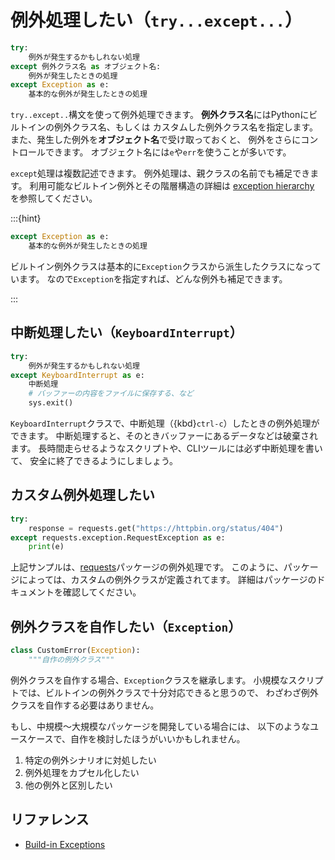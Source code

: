 # 例外処理したい（`try...except...`）

```python
try:
    例外が発生するかもしれない処理
except 例外クラス名 as オブジェクト名:
    例外が発生したときの処理
except Exception as e:
    基本的な例外が発生したときの処理
```

``try..except..``構文を使って例外処理できます。
**例外クラス名**にはPythonにビルトインの例外クラス名、もしくは
カスタムした例外クラス名を指定します。
また、発生した例外を**オブジェクト名**で受け取っておくと、
例外をさらにコントロールできます。
オブジェクト名には`e`や`err`を使うことが多いです。

`except`処理は複数記述できます。
例外処理は、親クラスの名前でも補足できます。
利用可能なビルトイン例外とその階層構造の詳細は
[exception hierarchy](https://docs.python.org/3/library/exceptions.html#exception-hierarchy)
を参照してください。

:::{hint}

```python
except Exception as e:
    基本的な例外が発生したときの処理
```

ビルトイン例外クラスは基本的に`Exception`クラスから派生したクラスになっています。
なので`Exception`を指定すれば、どんな例外も補足できます。

:::

## 中断処理したい（`KeyboardInterrupt`）

```python
try:
    例外が発生するかもしれない処理
except KeyboardInterrupt as e:
    中断処理
    # バッファーの内容をファイルに保存する、など
    sys.exit()
```

`KeyboardInterrupt`クラスで、中断処理（{kbd}`ctrl-c`）したときの例外処理ができます。
中断処理すると、そのときバッファーにあるデータなどは破棄されます。
長時間走らせるようなスクリプトや、CLIツールには必ず中断処理を書いて、
安全に終了できるようにしましょう。

## カスタム例外処理したい

```python
try:
    response = requests.get("https://httpbin.org/status/404")
except requests.exception.RequestException as e:
    print(e)
```

上記サンプルは、[requests](./python-requests.md)パッケージの例外処理です。
このように、パッケージによっては、カスタムの例外クラスが定義されてます。
詳細はパッケージのドキュメントを確認してください。

## 例外クラスを自作したい（``Exception``）

```python
class CustomError(Exception):
    """自作の例外クラス"""
```

例外クラスを自作する場合、`Exception`クラスを継承します。
小規模なスクリプトでは、ビルトインの例外クラスで十分対応できると思うので、
わざわざ例外クラスを自作する必要はありません。

もし、中規模〜大規模なパッケージを開発している場合には、
以下のようなユースケースで、自作を検討したほうがいいかもしれません。

1. 特定の例外シナリオに対処したい
2. 例外処理をカプセル化したい
3. 他の例外と区別したい

## リファレンス

- [Build-in Exceptions](https://docs.python.org/3/library/exceptions.html)
